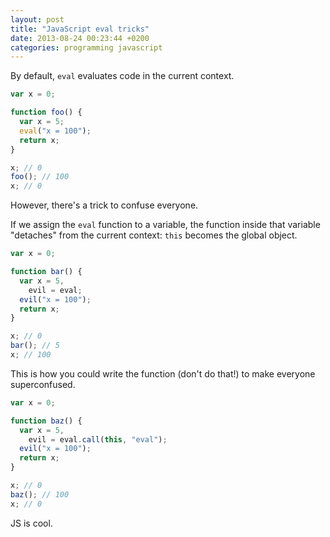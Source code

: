 ```yaml
---
layout: post
title: "JavaScript eval tricks"
date: 2013-08-24 00:23:44 +0200
categories: programming javascript
---
```


By default, `eval` evaluates code in the current context.

```js
var x = 0;

function foo() {
  var x = 5;
  eval("x = 100");
  return x;
}

x; // 0
foo(); // 100
x; // 0
```

However, there's a trick to confuse everyone.

<span class="cut"></span>

If we assign the `eval` function to a variable, the function inside that
variable "detaches" from the current context: `this` becomes the global object.

```js
var x = 0;

function bar() {
  var x = 5,
    evil = eval;
  evil("x = 100");
  return x;
}

x; // 0
bar(); // 5
x; // 100
```

This is how you could write the function (don't do that!) to make everyone
superconfused.

```js
var x = 0;

function baz() {
  var x = 5,
    evil = eval.call(this, "eval");
  evil("x = 100");
  return x;
}

x; // 0
baz(); // 100
x; // 0
```

JS is cool.
